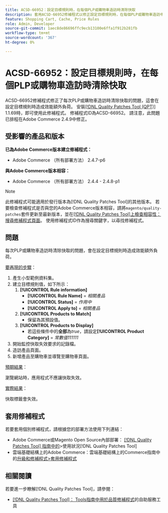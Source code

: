 ```yaml
---
title: ACSD-66952：設定目標規則時，在每個PLP或購物車造訪時清除快取
description: 套用ACSD-66952修補程式以修正設定目標規則時，在每個PLP或購物車造訪中清除快取而導致不必要的效能開銷的Adobe Commerce問題。
feature: Shopping Cart, Cache, Price Rules
role: Admin, Developer
source-git-commit: 1aec8de86696ffc9ecb13100e6ffa1f912b281fb
workflow-type: tm+mt
source-wordcount: '367'
ht-degree: 0%

---
```



# ACSD-66952：設定目標規則時，在每個PLP或購物車造訪時清除快取

ACSD-66952修補程式修正了每次PLP或購物車造訪時清除快取的問題，這會在設定目標規則時造成效能額外負荷。 安裝[[!DNL Quality Patches Tool (QPT)]](/help/tools/quality-patches-tool/quality-patches-tool-to-self-serve-quality-patches.md) 1.1.69時，即可使用此修補程式。 修補程式ID為ACSD-66952。 請注意，此問題已排程在Adobe Commerce 2.4.9中修正。

## 受影響的產品和版本

**已為Adobe Commerce版本建立修補程式：**

* Adobe Commerce （所有部署方法） 2.4.7-p6

**與Adobe Commerce版本相容：**

* Adobe Commerce （所有部署方法） 2.4.4 - 2.4.8-p1

>[!NOTE]
>
>此修補程式可能適用於發行版本為[!DNL Quality Patches Tool]的其他版本。 若要檢查修補程式是否與您的Adobe Commerce版本相容，請將`magento/quality-patches`套件更新至最新版本，並在[[!DNL Quality Patches Tool]上檢查相容性：搜尋修補程式頁面](https://experienceleague.adobe.com/tools/commerce-quality-patches/index.html?lang=zh-Hant)。 使用修補程式ID作為搜尋關鍵字，以尋找修補程式。

## 問題

每次PLP或購物車造訪時清除快取的問題，會在設定目標規則時造成效能額外負荷。

<u>要再現的步驟</u>：

1. 產生小型範例資料集。
1. 建立目標規則值，如下所示：
   1. **[!UICONTROL Rule information]**
      * **[!UICONTROL Rule Name]** = *相關產品*
      * **[!UICONTROL Status]** = *作用中*
      * **[!UICONTROL Apply to]** = *相關產品*
   1. **[!UICONTROL Products to Match]**
      * 保留為其預設值。
   1. **[!UICONTROL Products to Display]**
      * 若這些條件中的&#x200B;**全部**&#x200B;為&#x200B;*true*，請設定&#x200B;**[!UICONTROL Product Category]** = *常數值111111*
1. 開始監控快取失效要求的記錄檔。
1. 造訪產品頁面。
1. 新增產品至購物車並導覽至購物車頁面。

<u>預期結果</u>：

瀏覽網站時，應用程式不應讓快取失效。

<u>實際結果</u>：

快取標籤會失效。

## 套用修補程式

若要套用個別修補程式，請根據您的部署方法使用下列連結：

* Adobe Commerce或Magento Open Source內部部署： [[!DNL Quality Patches Tool] 指南中的](/help/tools/quality-patches-tool/usage.md)>使用狀況[!DNL Quality Patches Tool]
* 雲端基礎結構上的Adobe Commerce：雲端基礎結構上的Commerce指南中的[升級和修補程式>套用修補程式](https://experienceleague.adobe.com/docs/commerce-cloud-service/user-guide/develop/upgrade/apply-patches.html?lang=zh-Hant)

## 相關閱讀

若要進一步瞭解[!DNL Quality Patches Tool]，請參閱：

* [[!DNL Quality Patches Tool]： Tools指南中用於品質修補程式](/help/tools/quality-patches-tool/quality-patches-tool-to-self-serve-quality-patches.md)的自助服務工具
